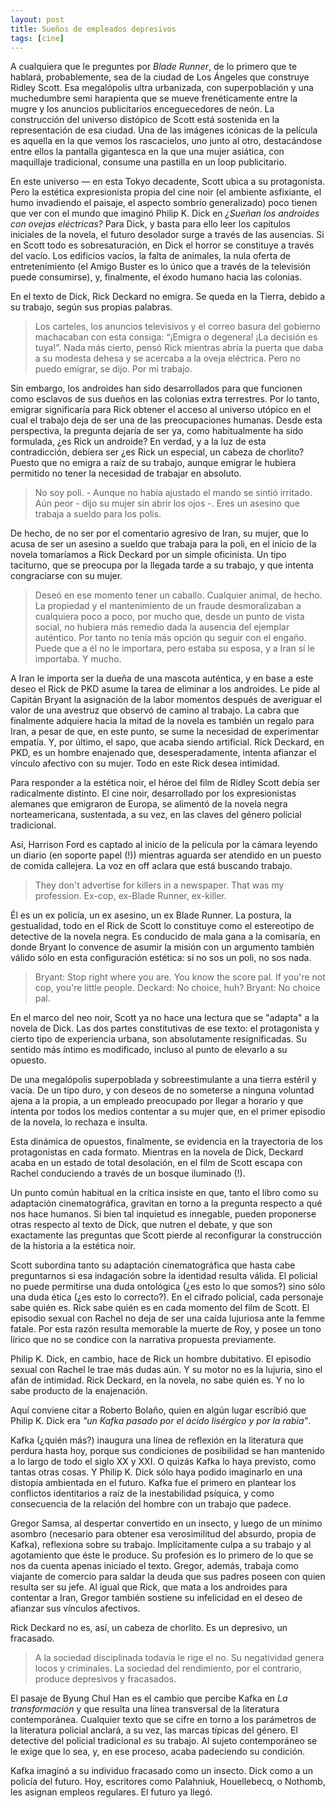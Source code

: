 ```yaml
---
layout: post
title: Sueños de empleados depresivos
tags: [cine]
---
```


A cualquiera que le preguntes por _Blade Runner_, de lo primero que te hablará, probablemente, sea de la ciudad de Los Ángeles que construye Ridley Scott. Esa megalópolis ultra urbanizada, con superpoblación y una muchedumbre semi harapienta que se mueve frenéticamente entre la mugre y los anuncios publicitarios enceguecedores de neón. La construcción del universo distópico de Scott está sostenida en la representación de esa ciudad. Una de las imágenes icónicas de la película es aquella en la que vemos los rascacielos, uno junto al otro, destacándose entre ellos la pantalla gigantesca en la que una mujer asiática, con maquillaje tradicional, consume una pastilla en un loop publicitario.

En este universo — en esta Tokyo decadente, Scott ubica a su protagonista. Pero la estética expresionista propia del cine noir (el ambiente asfixiante, el humo invadiendo el paisaje, el aspecto sombrío generalizado) poco tienen que ver con el mundo que imaginó Philip K. Dick en _¿Sueñan los androides con ovejas eléctricas?_ Para Dick, y basta para ello leer los capítulos iniciales de la novela, el futuro desolador surge a través de las ausencias. Si en Scott todo es sobresaturación, en Dick el horror se constituye a través del vacío. Los edificios vacíos, la falta de animales, la nula oferta de entretenimiento (el Amigo Buster es lo único que a través de la televisión puede consumirse), y, finalmente, el éxodo humano hacia las colonias.

En el texto de Dick, Rick Deckard no emigra. Se queda en la Tierra, debido a su trabajo, según sus propias palabras.

> Los carteles, los anuncios televisivos y el correo basura del gobierno machacaban con esta consiga: “¡Emigra o degenera! ¡La decisión es tuya!”. Nada más cierto, pensó Rick mientras abría la puerta que daba a su modesta dehesa y se acercaba a la oveja eléctrica. Pero no puedo emigrar, se dijo. Por mi trabajo.

Sin embargo, los androides han sido desarrollados para que funcionen como esclavos de sus dueños en las colonias extra terrestres. Por lo tanto, emigrar significaría para Rick obtener el acceso al universo utópico en el cual el trabajo deja de ser una de las preocupaciones humanas. Desde esta perspectiva, la pregunta dejaría de ser ya, como habitualmente ha sido formulada, ¿es Rick un androide? En verdad, y a la luz de esta contradicción, debiera ser ¿es Rick un especial, un cabeza de chorlito? Puesto que no emigra a raíz de su trabajo, aunque emigrar le hubiera permitido no tener la necesidad de trabajar en absoluto.

> No soy poli. - Aunque no había ajustado el mando se sintió irritado.
 Aún peor - dijo su mujer sin abrir los ojos -. Eres un asesino que trabaja a sueldo para los polis.

De hecho, de no ser por el comentario agresivo de Iran, su mujer, que lo acusa de ser un asesino a sueldo que trabaja para la poli, en el inicio de la novela tomaríamos a Rick Deckard por un simple oficinista. Un tipo taciturno, que se preocupa por la llegada tarde a su trabajo, y que intenta congraciarse con su mujer.

> Deseó en ese momento tener un caballo. Cualquier animal, de hecho. La propiedad y el mantenimiento de un fraude desmoralizaban a cualquiera poco a poco, por mucho que, desde un punto de vista social, no hubiera más remedio dada la ausencia del ejemplar auténtico. Por tanto no tenía más opción qu seguir con el engaño. Puede que a él no le importara, pero estaba su esposa, y a Iran sí le importaba. Y mucho.

A Iran le importa ser la dueña de una mascota auténtica, y en base a este deseo el Rick de PKD asume la tarea de eliminar a los androides. Le pide al Capitán Bryant la asignación de la labor momentos después de averiguar el valor de una avestruz que observó de camino al trabajo. La cabra que finalmente adquiere hacia la mitad de la novela es también un regalo para Iran, a pesar de que, en este punto, se sume la necesidad de experimentar empatía. Y, por último, el sapo, que acaba siendo artificial. Rick Deckard, en PKD, es un hombre enajenado que, desesperadamente, intenta afianzar el vínculo afectivo con su mujer. Todo en este Rick desea intimidad.

Para responder a la estética noir, el héroe del film de Ridley Scott debía ser radicalmente distinto. El cine noir, desarrollado por los expresionistas alemanes que emigraron de Europa, se alimentó de la novela negra norteamericana, sustentada, a su vez, en las claves del género policial tradicional.

Así, Harrison Ford es captado al inicio de la película por la cámara leyendo un diario (en soporte papel (!)) mientras aguarda ser atendido en un puesto de comida callejera. La voz en off aclara que está buscando trabajo.

> They don't advertise for killers in a newspaper. That was my profession. Ex-cop, ex-Blade Runner, ex-killer.

Él es un ex policía, un ex asesino, un ex Blade Runner. La postura, la gestualidad, todo en el Rick de Scott lo constituye como el estereotipo de detective de la novela negra. Es conducido de mala gana a la comisaría, en donde Bryant lo convence de asumir la misión con un argumento también válido sólo en esta configuración estética: si no sos un poli, no sos nada.

> Bryant: Stop right where you are. You know the score pal. If you're not cop, you're little people.
Deckard: No choice, huh?
Bryant: No choice pal.

En el marco del neo noir, Scott ya no hace una lectura que se "adapta" a la novela de Dick. Las dos partes constitutivas de ese texto: el protagonista y cierto tipo de experiencia urbana, son absolutamente resignificadas. Su sentido más íntimo es modificado, incluso al punto de elevarlo a su opuesto.

De una megalópolis superpoblada y sobreestimulante a una tierra estéril y vacía. De un tipo duro, y con deseos de no someterse a ninguna voluntad ajena a la propia, a un empleado preocupado por llegar a horario y que intenta por todos los medios contentar a su mujer que, en el primer episodio de la novela, lo rechaza e insulta.

Esta dinámica de opuestos, finalmente, se evidencia en la trayectoria de los protagonistas en cada formato. Mientras en la novela de Dick, Deckard acaba en un estado de total desolación, en el film de Scott escapa con Rachel conduciendo a través de un bosque iluminado (!).

Un punto común habitual en la crítica insiste en que, tanto el libro como su adaptación cinematográfica, gravitan en torno a la pregunta respecto a qué nos hace humanos. Si bien tal inquietud es innegable, pueden proponerse otras respecto al texto de Dick, que nutren el debate, y que son exactamente las preguntas que Scott pierde al reconfigurar la construcción de la historia a la estética noir.

Scott subordina tanto su adaptación cinematográfica que hasta cabe preguntarnos si esa indagación sobre la identidad resulta válida. El policial no puede permitirse una duda ontológica (¿es esto lo que somos?) sino sólo una duda ética (¿es esto lo correcto?). En el cifrado policial, cada personaje sabe quién es. Rick sabe quién es en cada momento del film de Scott. El episodio sexual con Rachel no deja de ser una caída lujuriosa ante la femme fatale. Por esta razón resulta memorable la muerte de Roy, y posee un tono lírico que no se condice con la narrativa propuesta previamente.

Philip K. Dick, en cambio, hace de Rick un hombre dubitativo. El episodio sexual con Rachel le trae más dudas aún. Y su motor no es la lujuria, sino el afán de intimidad. Rick Deckard, en la novela, no sabe quién es. Y no lo sabe producto de la enajenación.

Aquí conviene citar a Roberto Bolaño, quien en algún lugar escribió que Philip K. Dick era _"un Kafka pasado por el ácido lisérgico y por la rabia"_.

Kafka (¿quién más?) inaugura una línea de reflexión en la literatura que perdura hasta hoy, porque sus condiciones de posibilidad se han mantenido a lo largo de todo el siglo XX y XXI. O quizás Kafka lo haya previsto, como tantas otras cosas. Y Philip K. Dick sólo haya podido imaginarlo en una distopía ambientada en el futuro. Kafka fue el primero en plantear los conflictos identitarios a raíz de la inestabilidad psíquica, y como consecuencia de la relación del hombre con un trabajo que padece.

Gregor Samsa, al despertar convertido en un insecto, y luego de un mínimo asombro (necesario para obtener esa verosimilitud del absurdo, propia de Kafka), reflexiona sobre su trabajo. Implícitamente culpa a su trabajo y al agotamiento que éste le produce. Su profesión es lo primero de lo que se nos da cuenta apenas iniciado el texto. Gregor, además, trabaja como viajante de comercio para saldar la deuda que sus padres poseen con quien resulta ser su jefe. Al igual que Rick, que mata a los androides para contentar a Iran, Gregor también sostiene su infelicidad en el deseo de afianzar sus vínculos afectivos.

Rick Deckard no es, así, un cabeza de chorlito. Es un depresivo, un fracasado.

> A la sociedad disciplinada todavía le rige el no. Su negatividad genera locos y criminales. La sociedad del rendimiento, por el contrario, produce depresivos y fracasados.

El pasaje de Byung Chul Han es el cambio que percibe Kafka en _La transformación_  y que resulta una línea transversal de la literatura contemporánea. Cualquier texto que se cifre en torno a los parámetros de la literatura policial anclará, a su vez, las marcas típicas del género. El detective del policial tradicional *es* su trabajo. Al sujeto contemporáneo se le exige que lo sea, y, en ese proceso, acaba padeciendo su condición.

Kafka imaginó a su individuo fracasado como un insecto. Dick como a un policía del futuro. Hoy, escritores como Palahniuk, Houellebecq, o Nothomb, les asignan empleos regulares. El futuro ya llegó.
